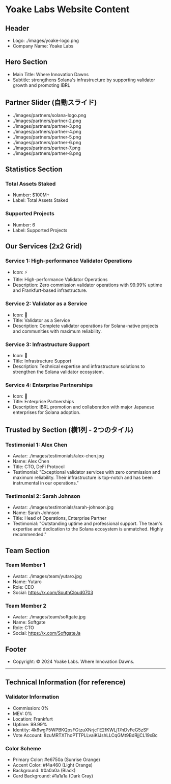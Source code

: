 # Yoake Labs Website Content

## Header
- Logo: ./images/yoake-logo.png
- Company Name: Yoake Labs

## Hero Section
- Main Title: Where Innovation Dawns
- Subtitle: strengthens Solana's infrastructure by supporting validator growth and promoting IBRL

## Partner Slider (自動スライド)
- ./images/partners/solana-logo.png
- ./images/partners/partner-2.png
- ./images/partners/partner-3.png
- ./images/partners/partner-4.png
- ./images/partners/partner-5.png
- ./images/partners/partner-6.png
- ./images/partners/partner-7.png
- ./images/partners/partner-8.png

## Statistics Section
### Total Assets Staked
- Number: $100M+
- Label: Total Assets Staked

### Supported Projects
- Number: 6
- Label: Supported Projects

## Our Services (2x2 Grid)
### Service 1: High-performance Validator Operations
- Icon: ⚡
- Title: High-performance Validator Operations
- Description: Zero commission validator operations with 99.99% uptime and Frankfurt-based infrastructure.

### Service 2: Validator as a Service
- Icon: 🏢
- Title: Validator as a Service
- Description: Complete validator operations for Solana-native projects and communities with maximum reliability.

### Service 3: Infrastructure Support
- Icon: 🔧
- Title: Infrastructure Support
- Description: Technical expertise and infrastructure solutions to strengthen the Solana validator ecosystem.

### Service 4: Enterprise Partnerships
- Icon: 🤝
- Title: Enterprise Partnerships
- Description: IBRL promotion and collaboration with major Japanese enterprises for Solana adoption.

## Trusted by Section (横1列 - 2つのタイル)
### Testimonial 1: Alex Chen
- Avatar: ./images/testimonials/alex-chen.jpg
- Name: Alex Chen
- Title: CTO, DeFi Protocol
- Testimonial: "Exceptional validator services with zero commission and maximum reliability. Their infrastructure is top-notch and has been instrumental in our operations."

### Testimonial 2: Sarah Johnson
- Avatar: ./images/testimonials/sarah-johnson.jpg
- Name: Sarah Johnson
- Title: Head of Operations, Enterprise Partner
- Testimonial: "Outstanding uptime and professional support. The team's expertise and dedication to the Solana ecosystem is unmatched. Highly recommended."

## Team Section
### Team Member 1
- Avatar: ./images/team/yutaro.jpg
- Name: Yutaro
- Role: CEO
- Social: https://x.com/SouthCloud0703

### Team Member 2
- Avatar: ./images/team/softgate.jpg
- Name: Softgate
- Role: CTO
- Social: https://x.com/SoftgateJa

## Footer
- Copyright: © 2024 Yoake Labs. Where Innovation Dawns.

---

## Technical Information (for reference)
### Validator Information
- Commission: 0%
- MEV: 0%
- Location: Frankfurt
- Uptime: 99.99%
- Identity: 4k6wgP5WPBKQpsFGtzuXNrjcTE2fKWLj17nDvFeG5zSF
- Vote Account: 8zuMRTXThoPTTPLLvaiKiJshLLCqGMt9BdRjjCL19xBc

### Color Scheme
- Primary Color: #e6750a (Sunrise Orange)
- Accent Color: #f4a460 (Light Orange)
- Background: #0a0a0a (Black)
- Card Background: #1a1a1a (Dark Gray)
